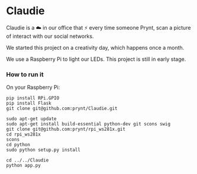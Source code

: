 # Claudie
Claudie is a :cloud: in our office that :zap: every time someone Prynt, scan a picture of interact with our social networks.

We started this project on a creativity day, which happens once a month.

We use a Raspberry Pi to light our LEDs. This project is still in early stage.


### How to run it

On your Raspberry Pi:
```
pip install RPi.GPIO
pip install Flask
git clone git@github.com:prynt/Claudie.git

sudo apt-get update
sudo apt-get install build-essential python-dev git scons swig
git clone git@github.com:prynt/rpi_ws281x.git
cd rpi_ws281x
scons
cd python
sudo python setup.py install

cd ../../Claudie
python app.py
```
